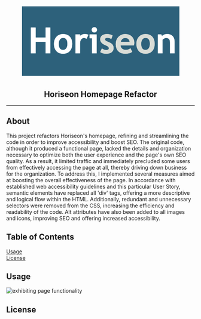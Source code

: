 # <h1 align="center">![Horiseon](./assets/images/horiseon-icon.png)</h1><h2 align="center">Horiseon Homepage Refactor</h2>
---
## About
This project refactors Horiseon's homepage, refining and streamlining the code in order to improve accessibility and boost SEO. The original code, although it produced a functional page, lacked the details and organization necessary to optimize both the user experience and the page's own SEO quality. As a result, it limited traffic and immediately precluded some users from effectively accessing the page at all, thereby driving down business for the organization.
To address this, I implemented several measures aimed at boosting the overall effectiveness of the page. In accordance with established web accessibility guidelines and this particular User Story, semantic elements have replaced all 'div' tags, offering a more descriptive and logical flow within the HTML. Additionally, redundant and unnecessary selectors were removed from the CSS, increasing the efficiency and readability of the code. Alt attributes have also been added to all images and icons, improving SEO and offering increased accessibility.
## Table of Contents
[Usage](#usage)  
[License](#license)

## Usage
![exhibiting page functionality](/assets/images/horiseon-usage.gif)
## License
